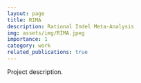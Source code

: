 ```yaml
---
layout: page
title: RIMA
description: Rational Indel Meta-Analysis
img: assets/img/RIMA.jpeg
importance: 1
category: work
related_publications: true
---
```


Project description.